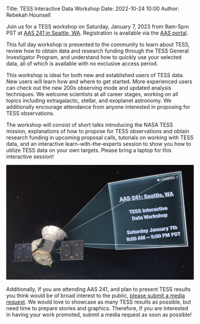 Title: TESS Interactive Data Workshop
Date: 2022-10-24 10:00
Author: Rebekah Hounsell

Join us for a TESS workshop on Saturday, January 7, 2023 from 9am-5pm PST at [AAS 241 in Seattle, WA](https://aas.org/meetings/aas241). Registration is available via the [AAS portal](https://aas.org/meetings/aas241/registration).

This full day workshop is presented to the community to learn about TESS, review how to obtain data and research funding through the TESS General Investigator Program, and understand how to quickly use your selected data, all of which is available with no exclusive access period. 

This workshop is ideal for both new and established users of TESS data. New users will learn how and where to get started. More experienced users can check out the new 200s observing mode and updated analysis techniques. We welcome scientists at all career stages, working on all topics including extragalactic, stellar, and exoplanet astronomy. We additionally encourage attendance from anyone interested in proposing for TESS observations.

The workshop will consist of short talks introducing the NASA TESS mission, explanations of how to propose for TESS observations and obtain research funding in upcoming proposal calls, tutorials on working with TESS data, and an interactive learn-with-the-experts session to show you how to utilize TESS data on your own targets. Please bring a laptop for this interactive session!

![AAS241-Workshop-Flyer](images/news/AAS241-TESSWorkshop-Flyer.png)

Additionally, If you are attending AAS 241, and plan to present TESS results you think would be of broad interest to the public, [please submit a media request](https://heasarc.gsfc.nasa.gov/docs/tess/media.html). We would love to showcase as many TESS results as possible, but need time to prepare stories and graphics. Therefore, if you are interested in having your work promoted, submit a media request as soon as possible!
